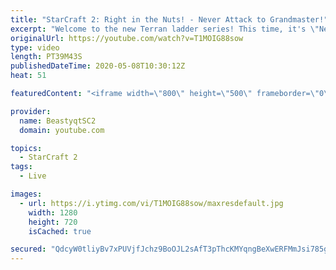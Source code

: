 ```yaml
---
title: "StarCraft 2: Right in the Nuts! - Never Attack to Grandmaster!"
excerpt: "Welcome to the new Terran ladder series! This time, it's \"Never Attack to Grandmaster!\" In this challenge, I play as Terran on the EU ladder, and in every game I'm not allowed to attack with any units except for using Ghosts. I'm allowed to make any army units for defending, as long as I don't attack"
originalUrl: https://youtube.com/watch?v=T1MOIG88sow
type: video
length: PT39M43S
publishedDateTime: 2020-05-08T10:30:12Z
heat: 51

featuredContent: "<iframe width=\"800\" height=\"500\" frameborder=\"0\" src=\"https://www.youtube.com/embed/T1MOIG88sow\" allow=\"accelerometer; autoplay; encrypted-media; gyroscope; picture-in-picture\" allowfullscreen></iframe>"

provider:
  name: BeastyqtSC2
  domain: youtube.com

topics:
  - StarCraft 2
tags:
  - Live

images:
  - url: https://i.ytimg.com/vi/T1MOIG88sow/maxresdefault.jpg
    width: 1280
    height: 720
    isCached: true

secured: "QdcyW0tliyBv7xPUVjfJchz9BoOJL2sAfT3pThcKMYqngBeXwERFMmJsi785gBcbxlQKq/LfhCmezfvFa4nh7oBMQDEArp1DUbCJyEWhk/bEFjNlgw5+m3Zllhll4UzGnV0O14670UCcVs8w96UYdCMkuhLmD8JeoX+SgLlCJk+glJNHnWoW0Njbogy2Jzyy0wMhh0n90tOOjCFQS9agpbzfGW+u1erLj/Aw9Y0SWDOqEUg8QlPdbfflgJ2TbzCkFXrZ8Fn2gf+1FL7TqhGVCSANrjJ5pwoqWMM9/rThIdhfflyeoNprDC3lFOLzOn3rYl6RN0a0GVs6fYyOoq4Wx21w4bOPpz2rNfmkq9nf5YSV5rFrMCO6TvNRrROpYkfjknaZttu/0wmN3eAF1saLCXgEcxRTEMAj+qDqas8n5wE=;SHSnMhTZXukVZqGRqVwX3Q=="
---
```


